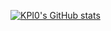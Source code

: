 [![KPI0's GitHub stats](https://github-readme-stats.vercel.app/api?username=KPI0)](https://github.com/anuraghazra/github-readme-stats&show_icons=true&theme=midnight-purple)
